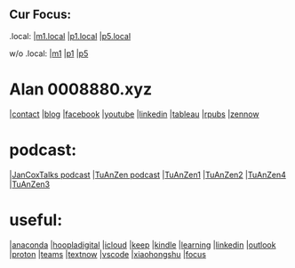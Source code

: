 ## Cur Focus:
.local:
|[m1.local](http://m1.local/Projects/web_link.html)
|[p1.local](http://p1.local)
|[p5.local](http://p5.local)

w/o .local:
|[m1](http://m1./Projects/web_link.html)
|[p1](http://p1)
|[p5](http://p5)

# Alan 0008880.xyz
|[contact](mailto:contact@0008880.xyz)
|[blog](http://blog.0008880.xyz)
|[facebook](http://facebook.0008880.xyz)
|[youtube](http://youtube.0008880.xyz)
|[linkedin](http://linkedin.0008880.xyz)
|[tableau](http://tableau.0008880.xyz)
|[rpubs](http://rpubs.0008880.xyz)
|[zennow](http://zennow.0008880.xyz)

# podcast:
|[JanCoxTalks podcast](http://jancox.0008880.xyz)
|[TuAnZen podcast](http://tuanzen.0008880.xyz)
|[TuAnZen1](https://www.dropbox.com/scl/fo/a3adr984bf4pklo4k4q54/h?rlkey=9ugatkj39s52ahf8sc2jl5edw&dl=0)
|[TuAnZen2](https://www.dropbox.com/scl/fo/8un8p4cdpfm3odljz5wys/h?rlkey=doskj1h1xigc9ub0ifkgdh4vw&dl=0)
|[TuAnZen4](https://www.dropbox.com/scl/fo/3hh0okdzdy5n6zifxpkdi/h?rlkey=okzkkv8vbe5xde56olqjfcce1&dl=0)
|[TuAnZen3](https://www.dropbox.com/scl/fo/wmopj095i40ob5klcjcfy/h?rlkey=c5goqzwifzcvijlmatd6dkmmf&dl=0)

# useful:
|[anaconda](https://anaconda.cloud/)
|[hoopladigital](https://www.hoopladigital.com/)
|[icloud](https://www.icloud.com/)
|[keep](https://keep.google.com/)
|[kindle](https://read.amazon.com/kindle-library)
|[learning](https://www.linkedin.com/learning/)
|[linkedin](https://www.linkedin.com/in/)
|[outlook](https://outlook.live.com/mail/0/)
|[proton](https://mail.proton.me/u/2/inbox)
|[teams](https://teams.live.com/)
|[textnow](https://www.textnow.com/)
|[vscode](https://vscode.dev/github/zw9/z)
|[xiaohongshu](https://www.xiaohongshu.com/)
|[focus](https://zw9.github.io/z/)


